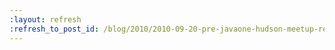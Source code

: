 ```yaml
---
:layout: refresh
:refresh_to_post_id: /blog/2010/2010-09-20-pre-javaone-hudson-meetup-redux
---
```

